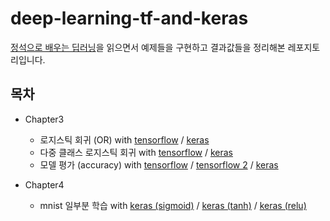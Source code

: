 # deep-learning-tf-and-keras

[정석으로 배우는 딥러닝](http://wikibook.co.kr/deep-learning-with-tensorflow/)을 읽으면서 예제들을 구현하고 결과값들을 정리해본 레포지토리입니다.

## 목차

- Chapter3

  - 로지스틱 회귀 (OR) with [tensorflow](./chapter3/01.or.tensorflow.ipynb) / [keras](./chapter3/01.or.keras.ipynb)
  - 다중 클래스 로지스틱 회귀 with [tensorflow](./chapter3/02.multiclass.tensorflow.ipynb) / [keras](./chapter3/02.multiclass.keras.ipynb)
  - 모델 평가 (accuracy) with [tensorflow](./chapter3/03.predict.tensorflow.ipynb) / [tensorflow 2](./chapter3/03.predict-2.tensorflow.ipynb) / [keras](./chapter3/03.predict.keras.ipynb)

- Chapter4

  - mnist 일부분 학습 with [keras (sigmoid)](./chapter4/01.mnist.keras.ipynb) / [keras (tanh)](./chapter4/01.mnist.keras.ipynb) / [keras (relu)](./chapter4/01.mnist.keras.ipynb)
